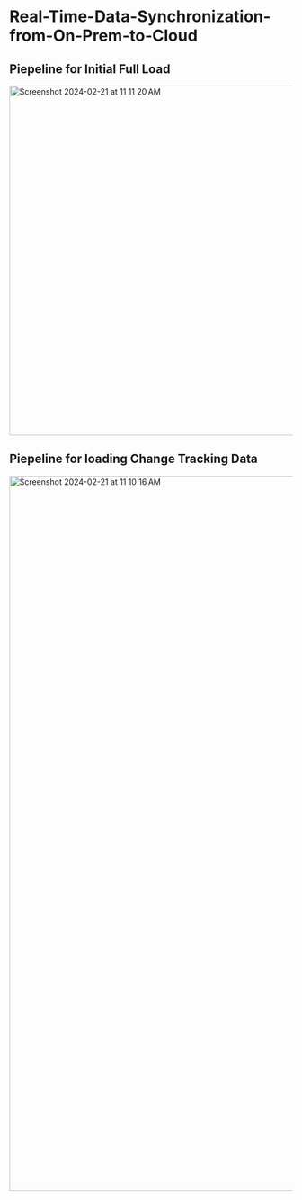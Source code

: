 # Real-Time-Data-Synchronization-from-On-Prem-to-Cloud

## Piepeline for Initial Full Load
<img width="621" alt="Screenshot 2024-02-21 at 11 11 20 AM" src="https://github.com/kavyavuribindi/Real-Time-Data-Synchronization-from-On-Prem-to-Cloud/assets/89411464/2ee9e946-658b-4cac-b03c-141500ef0e4e">


## Piepeline for loading Change Tracking Data
<img width="1270" alt="Screenshot 2024-02-21 at 11 10 16 AM" src="https://github.com/kavyavuribindi/Real-Time-Data-Synchronization-from-On-Prem-to-Cloud/assets/89411464/f8b8c4c8-4c2d-42db-baab-d6ffeb744a11">
